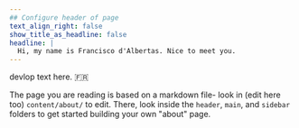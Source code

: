 ```yaml
---
## Configure header of page
text_align_right: false
show_title_as_headline: false
headline: |
  Hi, my name is Francisco d'Albertas. Nice to meet you.
---
```


<!-- this is a subheadline -->
devlop text here. :fr: 

The page you are reading is based on a markdown file- look in (edit here too) `content/about/` to edit. There, look inside the `header`, `main`, and `sidebar` folders to get started building your own "about" page.